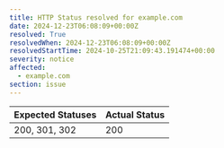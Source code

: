 ```yaml
---
title: HTTP Status resolved for example.com
date: 2024-12-23T06:08:09+00:00Z
resolved: True
resolvedWhen: 2024-12-23T06:08:09+00:00Z
resolvedStartTime: 2024-10-25T21:09:43.191474+00:00
severity: notice
affected:
  - example.com
section: issue
---
```


| Expected Statuses | Actual Status  |
|-------------------|----------------|
| 200, 301, 302 | 200 |
